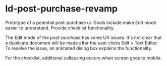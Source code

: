 # ld-post-purchase-revamp
Prototype of a potential post-purchase ui. Goals include make Edit mode easier to understand. Provide checklist functionality.

The Edit mode of the post-purchase has some UX issues. It's not clear that a duplicate document will be made after the user clicks Edit > Text Editor. To resolve the issue, an animated dialog box explains the functionality.

For the checklist, additional collapsing occurs when screen goes to mobile.




